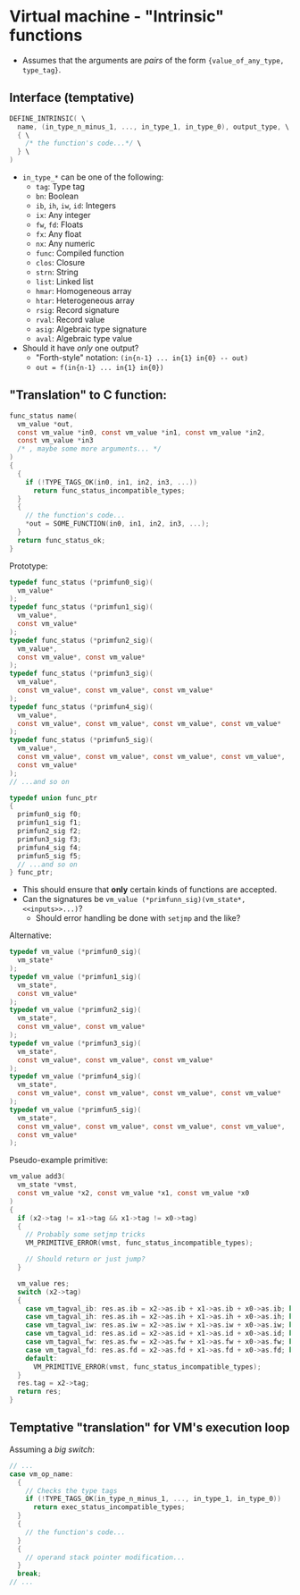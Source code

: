 # Virtual machine - "Intrinsic" functions

- Assumes that the arguments are *pairs* of the form
  `{value_of_any_type, type_tag}`.

## Interface (temptative)

```c
DEFINE_INTRINSIC( \
  name, (in_type_n_minus_1, ..., in_type_1, in_type_0), output_type, \
  { \
    /* the function's code...*/ \
  } \
)
```

- `in_type_*` can be one of the following:
  - `tag`: Type tag
  - `bn`: Boolean
  - `ib`, `ih`, `iw`, `id`: Integers
  - `ix`: Any integer
  - `fw`, `fd`: Floats
  - `fx`: Any float
  - `nx`: Any numeric
  - `func`: Compiled function
  - `clos`: Closure
  - `strn`: String
  - `list`: Linked list
  - `hmar`: Homogeneous array
  - `htar`: Heterogeneous array
  - `rsig`: Record signature
  - `rval`: Record value
  - `asig`: Algebraic type signature
  - `aval`: Algebraic type value
- Should it have *only* one output?
  - "Forth-style" notation: `(in{n-1} ... in{1} in{0} -- out)`
  - `out = f(in{n-1} ... in{1} in{0})`

## "Translation" to C function:

```c
func_status name(
  vm_value *out,
  const vm_value *in0, const vm_value *in1, const vm_value *in2,
  const vm_value *in3
  /* , maybe some more arguments... */
)
{
  {
    if (!TYPE_TAGS_OK(in0, in1, in2, in3, ...))
      return func_status_incompatible_types;
  }
  {
    // the function's code...
    *out = SOME_FUNCTION(in0, in1, in2, in3, ...);
  }
  return func_status_ok;
}
```

Prototype:
```c
typedef func_status (*primfun0_sig)(
  vm_value*
);
typedef func_status (*primfun1_sig)(
  vm_value*,
  const vm_value*
);
typedef func_status (*primfun2_sig)(
  vm_value*,
  const vm_value*, const vm_value*
);
typedef func_status (*primfun3_sig)(
  vm_value*,
  const vm_value*, const vm_value*, const vm_value*
);
typedef func_status (*primfun4_sig)(
  vm_value*,
  const vm_value*, const vm_value*, const vm_value*, const vm_value*
);
typedef func_status (*primfun5_sig)(
  vm_value*,
  const vm_value*, const vm_value*, const vm_value*, const vm_value*,
  const vm_value*
);
// ...and so on

typedef union func_ptr
{
  primfun0_sig f0;
  primfun1_sig f1;
  primfun2_sig f2;
  primfun3_sig f3;
  primfun4_sig f4;
  primfun5_sig f5;
  // ...and so on
} func_ptr;
```
- This should ensure that **only** certain kinds of functions are accepted.
- Can the signatures be `vm_value (*primfunn_sig)(vm_state*, <<inputs>>...)`?
  - Should error handling be done with `setjmp` and the like?

Alternative:
```c
typedef vm_value (*primfun0_sig)(
  vm_state*
);
typedef vm_value (*primfun1_sig)(
  vm_state*,
  const vm_value*
);
typedef vm_value (*primfun2_sig)(
  vm_state*,
  const vm_value*, const vm_value*
);
typedef vm_value (*primfun3_sig)(
  vm_state*,
  const vm_value*, const vm_value*, const vm_value*
);
typedef vm_value (*primfun4_sig)(
  vm_state*,
  const vm_value*, const vm_value*, const vm_value*, const vm_value*
);
typedef vm_value (*primfun5_sig)(
  vm_state*,
  const vm_value*, const vm_value*, const vm_value*, const vm_value*,
  const vm_value*
);
```

Pseudo-example primitive:
```c
vm_value add3(
  vm_state *vmst,
  const vm_value *x2, const vm_value *x1, const vm_value *x0
)
{
  if (x2->tag != x1->tag && x1->tag != x0->tag)
  {
    // Probably some setjmp tricks
    VM_PRIMITIVE_ERROR(vmst, func_status_incompatible_types);

    // Should return or just jump?
  }

  vm_value res;
  switch (x2->tag)
  {
    case vm_tagval_ib: res.as.ib = x2->as.ib + x1->as.ib + x0->as.ib; break;
    case vm_tagval_ih: res.as.ih = x2->as.ih + x1->as.ih + x0->as.ih; break;
    case vm_tagval_iw: res.as.iw = x2->as.iw + x1->as.iw + x0->as.iw; break;
    case vm_tagval_id: res.as.id = x2->as.id + x1->as.id + x0->as.id; break;
    case vm_tagval_fw: res.as.fw = x2->as.fw + x1->as.fw + x0->as.fw; break;
    case vm_tagval_fd: res.as.fd = x2->as.fd + x1->as.fd + x0->as.fd; break;
    default:
      VM_PRIMITIVE_ERROR(vmst, func_status_incompatible_types);
  }
  res.tag = x2->tag;
  return res;
}
```

## Temptative "translation" for VM's execution loop

Assuming a *big switch*:
```c
// ...
case vm_op_name:
  {
    // Checks the type tags
    if (!TYPE_TAGS_OK(in_type_n_minus_1, ..., in_type_1, in_type_0))
      return exec_status_incompatible_types;
  }
  {
    // the function's code...
  }
  {
    // operand stack pointer modification...
  }
  break;
// ...
```
